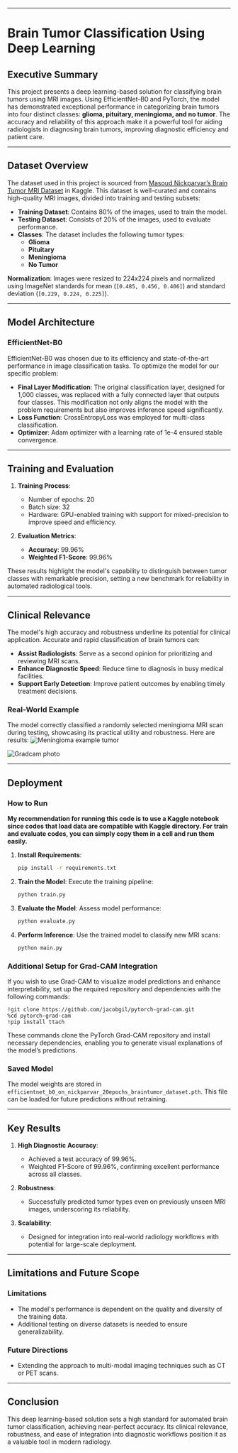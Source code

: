 

---

# Brain Tumor Classification Using Deep Learning

## Executive Summary

This project presents a deep learning-based solution for classifying brain tumors using MRI images. Using EfficientNet-B0 and PyTorch, the model has demonstrated exceptional performance in categorizing brain tumors into four distinct classes: **glioma, pituitary, meningioma, and no tumor**. The accuracy and reliability of this approach make it a powerful tool for aiding radiologists in diagnosing brain tumors, improving diagnostic efficiency and patient care.

---

## Dataset Overview

The dataset used in this project is sourced from [Masoud Nickparvar’s Brain Tumor MRI Dataset](https://www.kaggle.com/datasets/masoudnickparvar/brain-tumor-mri-dataset) in Kaggle. This dataset is well-curated and contains high-quality MRI images, divided into training and testing subsets:

- **Training Dataset**: Contains 80% of the images, used to train the model.
- **Testing Dataset**: Consists of 20% of the images, used to evaluate performance.
- **Classes**: The dataset includes the following tumor types:
  - **Glioma**
  - **Pituitary**
  - **Meningioma**
  - **No Tumor**

**Normalization**: Images were resized to 224x224 pixels and normalized using ImageNet standards for mean (`[0.485, 0.456, 0.406]`) and standard deviation (`[0.229, 0.224, 0.225]`).

---

## Model Architecture

### EfficientNet-B0
EfficientNet-B0 was chosen due to its efficiency and state-of-the-art performance in image classification tasks. To optimize the model for our specific problem:

- **Final Layer Modification**: The original classification layer, designed for 1,000 classes, was replaced with a fully connected layer that outputs four classes. This modification not only aligns the model with the problem requirements but also improves inference speed significantly.
- **Loss Function**: CrossEntropyLoss was employed for multi-class classification.
- **Optimizer**: Adam optimizer with a learning rate of 1e-4 ensured stable convergence.

---

## Training and Evaluation

1. **Training Process**:
   - Number of epochs: 20
   - Batch size: 32
   - Hardware: GPU-enabled training with support for mixed-precision to improve speed and efficiency.

2. **Evaluation Metrics**:
   - **Accuracy**: 99.96%
   - **Weighted F1-Score**: 99.96%

These results highlight the model's capability to distinguish between tumor classes with remarkable precision, setting a new benchmark for reliability in automated radiological tools.

---

## Clinical Relevance

The model's high accuracy and robustness underline its potential for clinical application. Accurate and rapid classification of brain tumors can:

- **Assist Radiologists**: Serve as a second opinion for prioritizing and reviewing MRI scans.
- **Enhance Diagnostic Speed**: Reduce time to diagnosis in busy medical facilities.
- **Support Early Detection**: Improve patient outcomes by enabling timely treatment decisions.

### Real-World Example
The model correctly classified a randomly selected meningioma MRI scan during testing, showcasing its practical utility and robustness. Here are results:
![Meningioma example tumor](https://github.com/fajan-py/Brain-Tumor-Classification-Using-Deep-Learning-and-Grad-Cam-explainability/blob/main/meningioma.jpg)

![Gradcam photo](https://github.com/fajan-py/Brain-Tumor-Classification-Using-Deep-Learning-and-Grad-Cam-explainability/blob/main/meningioma%20heatmap.png)


---

## Deployment

### How to Run
**My recommendation for running this code is to use a Kaggle notebook since codes that load data are compatible with Kaggle directory. For train and evaluate codes, you can simply copy them in a cell and run them easily.**

1. **Install Requirements**:
   ```bash
   pip install -r requirements.txt
   ```

2. **Train the Model**:
   Execute the training pipeline:
   ```bash
   python train.py
   ```

3. **Evaluate the Model**:
   Assess model performance:
   ```bash
   python evaluate.py
   ```

4. **Perform Inference**:
   Use the trained model to classify new MRI scans:
   ```bash
   python main.py
   ```

### Additional Setup for Grad-CAM Integration
If you wish to use Grad-CAM to visualize model predictions and enhance interpretability, set up the required repository and dependencies with the following commands:

```
!git clone https://github.com/jacobgil/pytorch-grad-cam.git
%cd pytorch-grad-cam
!pip install ttach
```
These commands clone the PyTorch Grad-CAM repository and install necessary dependencies, enabling you to generate visual explanations of the model’s predictions.



### Saved Model
The model weights are stored in `efficientnet_b0_on_nickparvar_20epochs_braintumor_dataset.pth`. This file can be loaded for future predictions without retraining.

---

## Key Results

1. **High Diagnostic Accuracy**:
   - Achieved a test accuracy of 99.96%.
   - Weighted F1-Score of 99.96%, confirming excellent performance across all classes.

2. **Robustness**:
   - Successfully predicted tumor types even on previously unseen MRI images, underscoring its reliability.

3. **Scalability**:
   - Designed for integration into real-world radiology workflows with potential for large-scale deployment.

---

## Limitations and Future Scope

### Limitations
- The model's performance is dependent on the quality and diversity of the training data.
- Additional testing on diverse datasets is needed to ensure generalizability.

### Future Directions
- Extending the approach to multi-modal imaging techniques such as CT or PET scans.


---

## Conclusion

This deep learning-based solution sets a high standard for automated brain tumor classification, achieving near-perfect accuracy. Its clinical relevance, robustness, and ease of integration into diagnostic workflows position it as a valuable tool in modern radiology.



